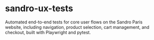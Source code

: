 # sandro-ux-tests
Automated end-to-end tests for core user flows on the Sandro Paris website, including navigation, product selection, cart management, and checkout, built with Playwright and pytest.
